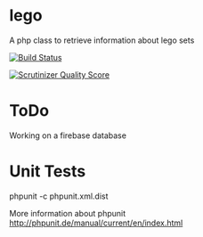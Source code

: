 lego
====

A php class to retrieve information about lego sets


[![Build Status](https://drone.io/github.com/brianpilati/lego/status.png)](https://drone.io/github.com/brianpilati/lego/latest)

[![Scrutinizer Quality Score](https://scrutinizer-ci.com/g/brianpilati/lego/badges/quality-score.png?s=24b02bed1e1b2abde57c24d86af6498b3014af5e)](https://scrutinizer-ci.com/g/brianpilati/lego/)

ToDo
=========

Working on a firebase database


Unit Tests
==========

phpunit -c phpunit.xml.dist 

More information about phpunit
http://phpunit.de/manual/current/en/index.html
